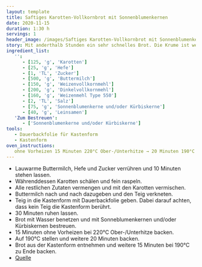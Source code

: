 ```yaml
---
layout: template
title: Saftiges Karotten-Vollkornbrot mit Sonnenblumenkernen
date: 2020-11-15
duration: 1:30 h
servings: 1
header_image: /images/Saftiges Karotten-Vollkornbrot mit Sonnenblumenkernen.jpg
story: Mit anderthalb Stunden ein sehr schnelles Brot. Die Krume ist weich und saftig, die Kerne geben einen gewissen Biss. Es passt sowohl zu herzhaften als auch süßen Belägen.
ingredient_list:
   '':
      - [125, 'g', 'Karotten']
      - [25, 'g', 'Hefe']
      - [1, 'TL', 'Zucker']
      - [500, 'g', 'Buttermilch']
      - [150, 'g', 'Weizenvollkornmehl']
      - [200, 'g', 'Dinkelvollkornmehl']
      - [160, 'g', 'Weizenmehl Type 550']
      - [2, 'TL', 'Salz']
      - [75, 'g', 'Sonnenblumenkerne und/oder Kürbiskerne']
      - [40, 'g', 'Leinsamen']
   'Zum Bestreuen':
      - ['Sonnenblumenkerne und/oder Kürbiskerne']
tools:
   - Dauerbackfolie für Kastenform
   - Kastenform
oven_instructions:
   ohne Vorheizen 15 Minuten 220°C Ober-/Unterhitze → 20 Minuten 190°C → 15 Minuten ohne Kastenform 190°C
---
```


- Lauwarme Buttermilch, Hefe und Zucker verrühren und 10 Minuten stehen lassen.
- Währenddessen Karotten schälen und fein raspeln.
- Alle restlichen Zutaten vermengen und mit den Karotten vermischen.
- Buttermilch nach und nach dazugeben und den Teig verkneten.
- Teig in die Kastenform mit Dauerbackfolie geben. Dabei darauf achten, dass kein Teig die Kastenform berührt.
- 30 Minuten ruhen lassen.
- Brot mit Wasser benetzen und mit Sonneblumenkernen und/oder Kürbiskernen bestreuen.
- 15 Minuten ohne Vorheizen bei 220°C Ober-/Unterhitze backen.
- Auf 190°C stellen und weitere 20 Minuten backen.
- Brot aus der Kastenform entnehmen und weitere 15 Minuten bei 190°C zu Ende backen.
- <a href='https://wiewowasistgut.com/karotten-vollkornbrot-reinert-herzenssache/'>Quelle</a>

